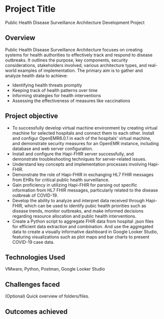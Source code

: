 # Project Title

Public Health Disease Surveillance Architecture Development Project
## Overview
Public Health Disease Surveillance Architecture focuses on creating systems for health authorities to effectively track and respond to disease outbreaks. It outlines the purpose, key components, security considerations, stakeholders involved, various architecture types, and real-world examples of implementation. The primary aim is to gather and analyze health data to achieve:
- Identifying health threats promptly
- Keeping track of health patterns over time
- Informing strategies for health interventions
- Assessing the effectiveness of measures like vaccinations

## Project objective
- To successfully develop virtual machine environment by creating virtual machine for selected hospitals and connect them to each other. Install and configur OpenEMR6.0.1 in each of the hospitals' virtual machine, and demonstrate security measures for an OpenEMR instance, including database and web server configuration.
- Install and configure the Hapi-FHIR server successfully, and demonstrate troubleshooting techniques for server-related issues.
- Understand key concepts and implementation processes involving Hapi-FHIR.
- Demonstrate the role of Hapi-FHIR in exchanging HL7 FHIR messages from EHRs for critical
public health surveillance.
- Gain proficiency in utilizing Hapi-FHIR for parsing out specific information from HL7 FHIR
messages, particularly related to the disease outbreak of COVID-19.
- Develop the ability to analyze and interpret data received through Hapi-FHIR, which can be
used to identify pubic health priorities such as disease trends, monitor outbreaks, and make
informed decisions regarding resource allocation and public health interventions.
- Create a Python script to aggregate FHIR data from hospital .json files for efficient data extraction and combination. And use the aggregated data to create a visually informative dashboard in Google Looker Studio, featuring visualizations such as plot maps and bar charts to present COVID-19 case data.

## Technologies Used
VMware, Python, Postman, Google Looker Studio

## Challenges faced
(Optional) Quick overview of folders/files.

## Outcomes achieved

